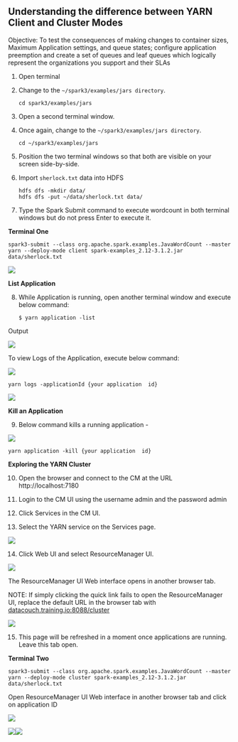 ## Understanding the difference between YARN Client and Cluster  Modes

Objective: To test the consequences of making changes to container sizes, Maximum Application settings, and queue states; configure application preemption and create a set of queues and leaf queues which logically represent the organizations you support and their SLAs

1.  Open terminal
    
2.  Change to the ``~/spark3/examples/jars directory``.
    
	```
	cd spark3/examples/jars
	```
  
3.  Open a second terminal window.
    
4.  Once again, change to the ``~/spark3/examples/jars directory``.
	```
	cd ~/spark3/examples/jars
	``` 

5.  Position the two terminal windows so that both are visible on your screen side-by-side.
    
6.  Import ``sherlock.txt`` data into HDFS
    
	```
	hdfs dfs -mkdir data/  
	hdfs dfs -put ~/data/sherlock.txt data/
	```
  
7.  Type the Spark Submit command to execute wordcount in both terminal windows but do not press Enter to execute it.
    
**Terminal One**

```
spark3-submit --class org.apache.spark.examples.JavaWordCount --master yarn --deploy-mode client spark-examples_2.12-3.1.2.jar data/sherlock.txt
```
  

![](https://lh3.googleusercontent.com/F_gxLndvCyZ62o96vveWGEPl2l_5hUetNP6D9EOBzPQzctJIgsT41nSeh4xIITevH8PJF7HQ1SXuxltCPh0p9U2HXk3lEcKnoooT8xm_iKnDK9Pv4-SoAZX02w1sZq9ExDxoIv_4xQV7QvWiA5bxCA)

**List Application**

8.  While Application is running, open another terminal window and execute below command:
    
	```
	$ yarn application -list
	  ```

Output

![](https://lh6.googleusercontent.com/l3GUlNQUkfhlDJkT5Rc5magDoBPV80z8qRJ0HLcEtOWLyZOK89iS3nAcLDzD2fMeMxjonKytHDLBemjP8avaEYL9j9-Q9XiE5ap7xudHai7ca9GA80Jr-8GEHKfJW76gaRl-hEfEfq-6OjFH31JqgA)

To view Logs of the Application, execute below command:

![](https://lh3.googleusercontent.com/QllILmTFtc0oY6kXr4GUyET4LOO3_lF0c5xA00SYcLAwtSbgRy5U4MiSdLkrageAZ92p1yNEXpyzsfNlo750f-ShTXwjkAtsYalO321F4sHIwFaAVYJkemjz_889eYtKK6TXcPt3o2e5tSiiJdQfpg)

```
yarn logs -applicationId {your application  id}
```
  

![](https://lh5.googleusercontent.com/9yELsmS1RfsrvqEypNDSlzU9wMcb3wE9LYkkDsckGkbvDS8ja1lcd6oLQAX1jYto779FYRLbWH82zRS43BU-Hy7hGw5y_h3SELFMWgta2nbRDdf8rPYRKeGhsmWuVQWl48EuYHWRDoZxdjGVTkNT8g)

**Kill an Application**

9.  Below command kills a running application -
    

![](https://lh5.googleusercontent.com/tOrsMXvoXwwrljMFRIzrCy4Q0Yt6DQAGlEeOcBomA0vjVc1GSNDbvhKL9YynWzMFN3J-wbF_aJitrYpZDowmJZlgsfwHHddknZZwkywCngsnLz51xWmSycL2FYUp84JF7IKC6yQlzTS6pC-N_S7H0w)

```
yarn application -kill {your application  id}
```
  

**Exploring the YARN Cluster**

10.  Open the browser and connect to the CM at the URL http://localhost:7180
    
11.  Login to the CM UI using the username admin and the password admin
    
12.  Click Services in the CM UI.
    
13.  Select the YARN service on the Services page.
    

![](https://lh6.googleusercontent.com/VbqA0GxlqvdEW9ND1UB8aEJLPQJYdd21LKTGwGecjXBj_iRTOKaVWa9oT4hnuBsAefKlUCki1qevgbBCyJsHRay2tu3OD-JRDaU62UkRnu-LK2zpmSc4hg_YIC4NfxXLWfikeBdGdOzCV3Z8XdDK1Q)

14.  Click Web UI and select ResourceManager UI.
    

![](https://lh5.googleusercontent.com/zAICTxEYnoObAQt6oppxrrHXt4jQUaUra_rOZTdIUV2hu_sDtFVT7CWOYtU92rZiUsf7vxabyUNwnBCivbI1L8VBkYHrSYIvdSgOR4RDzxYkmELhW1EpJb60v1tW1oxufLYli9RHxd0d_xkHw8nDxQ)

The ResourceManager UI Web interface opens in another browser tab.

NOTE: If simply clicking the quick link fails to open the ResourceManager UI, replace the default URL in the browser tab with [datacouch.training.io:8088/cluster](http://datacouch.training.io:8088/cluster)

  
  

![](https://lh5.googleusercontent.com/dNtClNWyYM5EcRVqGhVpgbFukO5B49PwvVxIB1YJIAcnkl5CdpnqfkI1tPj9CutcEv0r7PxXQ-LLsCr1zMbGYG8pYi5kXCfZRogD7eYZmZ9u1HsaX3S9WZ14SJfKi15xpUczxGFvU-q9qTzpx0CBWw)

  

15.  This page will be refreshed in a moment once applications are running. Leave this tab open.
    

**Terminal Two**

```
spark3-submit --class org.apache.spark.examples.JavaWordCount --master yarn --deploy-mode cluster spark-examples_2.12-3.1.2.jar data/sherlock.txt
```

Open ResourceManager UI Web interface in another browser tab and click on application ID

![](https://lh4.googleusercontent.com/RTaX-yqzNbdn1t6v4uACgSiZZUqhuCktguFcL0mfHHvs3pxDXFtncsi19YwqHe3dZ8rsPF4i8e9hqSDBKaaHRtoV0ek6X-C_L9pkcQDJJIjBy_Rg7DSMB_58fsMymYw7RECHheeRBwCfkBrv-bPuIQ)  

![](https://lh6.googleusercontent.com/mYJuKKAFbUEi8wTvo02NIQywW6uxiQO3Y8qnDPYFT282IFjiP1oImfvyK2VGWf1KLfUHB-hbtAM6pI0Dphp6N4tl2DPfxe0TxbcEazxO_-8y6Xkx4iOn5BO76gc06JuV6CeyCaG7a9-Wa8FWmqrM4A)![](https://lh6.googleusercontent.com/Iwe542zGyiOlUn9sIvPS2Kto_74W8s20Z7MNFWb7c2tCl4tjYbPiNpgl9mcQCaTWDeu4t9R7kyJQcLzgTpDuQrC5xwHtGUfkwuKIqGIEHM520YxnM-Wgmk5EQPlN6cbNJ8KGNkZeJYEj9OE-VruMOQ)
